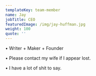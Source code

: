 ```yaml
---
templateKey: team-member
name: Jay
jobTitle: CEO
featuredImage: /img/jay-huffman.jpg
weight: 100
quote: ''
---
```

• Writer + Maker + Founder

• Please contact my wife if I appear lost.

• I have a lot of shit to say.
